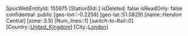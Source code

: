 ﻿---
location: [51.5829,-0.2259]
type: Station
tags:
- geo/Station
- Europe/United_Kingdom/London

---
SpocWebEntityId: 155975
[StationSId::]
isDeleted: false
isReadOnly: false
confidential: public
[geo-lon::-0.2259]
[geo-lat::51.5829]
[name::Hendon Central]
[zone::3.5]
[Num_lines::1]
[switch-to-Rail::0]
[Country::[United_Kingdom](geo/Continent/Europe/United_Kingdom.md)]
[City::[London](geo/Continent/Europe/United_Kingdom/London.md)]

